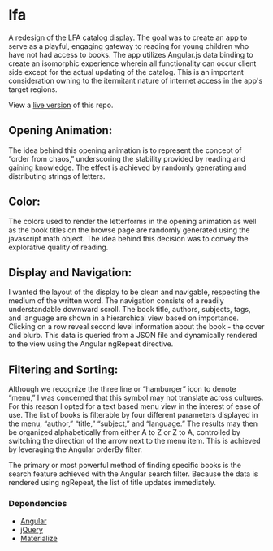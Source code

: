 # lfa
A redesign of the LFA catalog display. The goal was to create an app to serve as a playful, engaging gateway to reading for young children who have not had access to books. The app utilizes Angular.js data binding to create an isomorphic experience wherein all functionality can occur client side except for the actual updating of the catalog. This is an important consideration owning to the itermitant nature of internet access in the app's target regions.

View a <a href="http://spencerpopedesign.com/lfa/">live version</a> of this repo. 

<h2>Opening Animation:</h2>

The idea behind this opening animation is to represent the concept of “order from chaos,” underscoring the stability provided by reading and gaining knowledge. The effect is achieved by randomly generating and distributing strings of letters. 

<h2>Color:</h2>

The colors used to render the letterforms in the opening animation as well as the book titles on the browse page are randomly generated using the javascript math object. The idea behind this decision was to convey the explorative quality of reading. 

<h2>Display and Navigation:</h2>

I wanted the layout of the display to be clean and navigable, respecting the medium of the written word. The navigation consists of a readily understandable downward scroll. The book title, authors, subjects, tags, and language are shown in a hierarchical view based on importance. Clicking on a row reveal second level information about the book - the cover and blurb. This data is queried from a JSON file and dynamically rendered to the view using the Angular ngRepeat directive.

<h2>Filtering and Sorting:</h2>

Although we recognize the three line or “hamburger” icon to denote “menu,” I was concerned that this symbol may not translate across cultures. For this reason I opted for a text based menu view in the interest of ease of use. The list of books is filterable by four different parameters displayed in the menu, “author,” “title,” “subject,” and “language.” The results may then be organized alphabetically from either A to Z or Z to A, controlled by switching the direction of the arrow next to the menu item. This is achieved by leveraging the Angular orderBy filter. 

The primary or most powerful method of finding specific books is the search feature achieved with the Angular search filter. Because the data is rendered using ngRepeat, the list of title updates immediately.

<h3>Dependencies</h3>
<ul>
  <li><a href="https://github.com/angular/angular.js">Angular</a></li>
  <li><a href="https://github.com/jquery/jquery">jQuery</a></li>
  <li><a href="https://github.com/Dogfalo/materialize">Materialize</a></li>
</ul>
